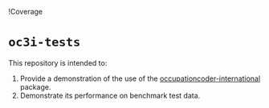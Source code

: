 !Coverage

# `oc3i-tests`

This repository is intended to:
1. Provide a demonstration of the use of the [occupationcoder-international](https://github.com/datasciencecampus/occupationcoder-international) package.
2. Demonstrate its performance on benchmark test data.

